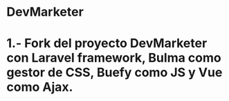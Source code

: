 # DevMarketer
# 1.- Fork del proyecto DevMarketer con Laravel framework, Bulma como gestor de CSS, Buefy como JS y Vue como Ajax.
